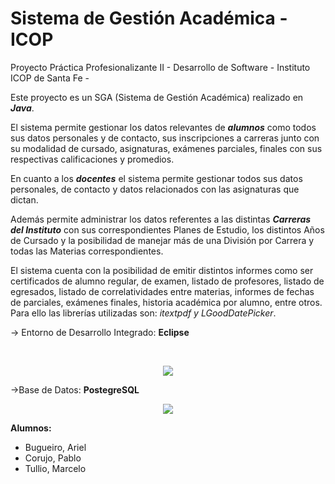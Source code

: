 # Sistema de Gestión Académica - ICOP
Proyecto Práctica Profesionalizante II - Desarrollo de Software - Instituto ICOP de Santa Fe -

Este proyecto es un SGA (Sistema de Gestión Académica) realizado en **_Java_**. 


El sistema permite gestionar los datos relevantes de **_alumnos_** como todos sus datos personales y de contacto, sus inscripciones a carreras junto con su modalidad de cursado, asignaturas, exámenes parciales, finales con sus respectivas calificaciones y promedios. 

En cuanto a los **_docentes_** el sistema permite gestionar todos sus datos personales, de contacto y datos relacionados con las asignaturas que dictan.

Además permite administrar los datos referentes a las distintas **_Carreras del Instituto_** con sus correspondientes Planes de Estudio, los distintos Años de Cursado y la posibilidad de manejar más de una División por Carrera y todas las Materias correspondientes.


El sistema cuenta con la posibilidad de emitir distintos informes como ser certificados de alumno regular, de examen, listado de profesores, listado de egresados, listado de correlatividades entre materias, informes de fechas de parciales, exámenes finales, historia académica por alumno, entre otros.
<br>Para ello las librerías utilizadas son: *itextpdf y LGoodDatePicker*.

-> Entorno de Desarrollo Integrado: **Eclipse**


<br>
<p align="center">
  <img src="https://user-images.githubusercontent.com/70410313/142468305-70471062-c9e4-464e-9215-e98c1262a693.PNG">
</p>



->Base de Datos: **PostegreSQL**
<br>
<p align="center">
  <img src="https://user-images.githubusercontent.com/70410313/142468974-54ddef94-a21c-48da-bbd0-d5c3d972d277.PNG">
</p>




**Alumnos:**
- Bugueiro, Ariel
- Corujo, Pablo
- Tullio, Marcelo
